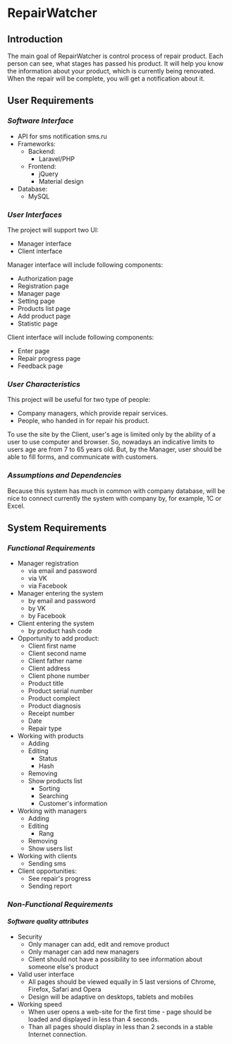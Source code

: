 # RepairWatcher
## Introduction
The main goal of RepairWatcher is control process of repair product. Each person can see, what stages has passed his product.
It will help you know the information about your product, which is currently being renovated. When the repair will be complete, 
you will get a notification about it.

## User Requirements
### *Software Interface*
* API for sms notification sms.ru
* Frameworks:
  * Backend:
    * Laravel/PHP
  * Frontend:
    * jQuery
    * Material design
* Database:
  * MySQL
  
### *User Interfaces*
The project will support two UI:
* Manager interface
* Client interface

Manager interface will include following components:
* Authorization page
* Registration page
* Manager page
* Setting page
* Products list page
* Add product page
* Statistic page

Client interface will include following components:
* Enter page
* Repair progress page
* Feedback page

### *User Characteristics*
This project will be useful for two type of people:
* Company managers, which provide repair services.
* People, who handed in for repair his product.

To use the site by the Client, user's age is limited only by the ability of a user to use computer and browser. 
So, nowadays an indicative limits to users age are from 7 to 65 years old.
But, by the Manager, user should be able to fill forms, and communicate with customers.

### *Assumptions and Dependencies*
Because this system has much in common with company database, will be nice to connect currently the system with company by, for example,
1C or Excel.

## System Requirements
### *Functional Requirements*
* Manager registration
  * via email and password
  * via VK
  * via Facebook
* Manager entering the system
  * by email and password
  * by VK
  * by Facebook
* Client entering the system
  * by product hash code
* Opportunity to add product:
  * Client first name
  * Client second name
  * Client father name
  * Client address
  * Client phone number
  * Product title
  * Product serial number
  * Product complect
  * Product diagnosis
  * Receipt number
  * Date
  * Repair type
* Working with products
  * Adding
  * Editing
    * Status
    * Hash
  * Removing
  * Show products list
    * Sorting
    * Searching
    * Customer's information
* Working with managers
  * Adding
  * Editing
    * Rang
  * Removing
  * Show users list
* Working with clients
  * Sending sms
* Client opportunities:
  * See repair's progress
  * Sending report
  
### *Non-Functional Requirements*
#### *Software quality attributes*
* Security
  * Only manager can add, edit and remove product
  * Only manager can add new managers
  * Сlient should not have a possibility to see information about someone else's product
* Valid user interface
  * All pages should be viewed equally in 5 last versions of Chrome, Firefox, Safari and Opera
  * Design will be adaptive on desktops, tablets and mobiles
* Working speed
  * When user opens a web-site for the first time - page should be loaded and displayed in less than 4 seconds.
  * Than all pages should display in less than 2 seconds in a stable Internet connection.
